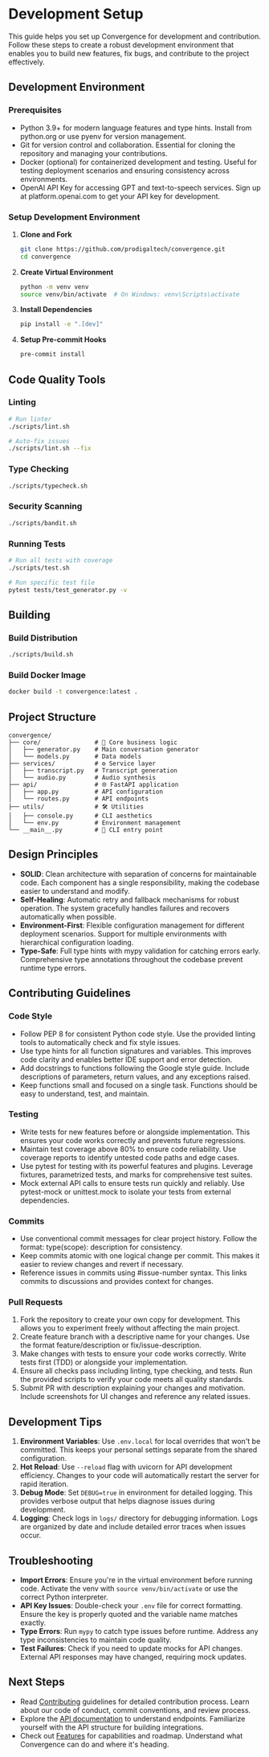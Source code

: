 # Development Setup

This guide helps you set up Convergence for development and contribution.
Follow these steps to create a robust development environment that enables you to build new features, fix bugs, and contribute to the project effectively.

## Development Environment

### Prerequisites

- Python 3.9+ for modern language features and type hints.
  Install from python.org or use pyenv for version management.
- Git for version control and collaboration.
  Essential for cloning the repository and managing your contributions.
- Docker (optional) for containerized development and testing.
  Useful for testing deployment scenarios and ensuring consistency across environments.
- OpenAI API Key for accessing GPT and text-to-speech services.
  Sign up at platform.openai.com to get your API key for development.

### Setup Development Environment

1. **Clone and Fork**
   ```bash
   git clone https://github.com/prodigaltech/convergence.git
   cd convergence
   ```

2. **Create Virtual Environment**
   ```bash
   python -m venv venv
   source venv/bin/activate  # On Windows: venv\Scripts\activate
   ```

3. **Install Dependencies**
   ```bash
   pip install -e ".[dev]"
   ```

4. **Setup Pre-commit Hooks**
   ```bash
   pre-commit install
   ```

## Code Quality Tools

### Linting

```bash
# Run linter
./scripts/lint.sh

# Auto-fix issues
./scripts/lint.sh --fix
```

### Type Checking

```bash
./scripts/typecheck.sh
```

### Security Scanning

```bash
./scripts/bandit.sh
```

### Running Tests

```bash
# Run all tests with coverage
./scripts/test.sh

# Run specific test file
pytest tests/test_generator.py -v
```

## Building

### Build Distribution

```bash
./scripts/build.sh
```

### Build Docker Image

```bash
docker build -t convergence:latest .
```

## Project Structure

```
convergence/
├── core/               # 🧠 Core business logic
│   ├── generator.py    # Main conversation generator
│   └── models.py       # Data models
├── services/           # ⚙️ Service layer
│   ├── transcript.py   # Transcript generation
│   └── audio.py        # Audio synthesis
├── api/                # 🌐 FastAPI application
│   ├── app.py          # API configuration
│   └── routes.py       # API endpoints
├── utils/              # 🛠️ Utilities
│   ├── console.py      # CLI aesthetics
│   └── env.py          # Environment management
└── __main__.py         # 🚀 CLI entry point
```

## Design Principles

- **SOLID**: Clean architecture with separation of concerns for maintainable code.
  Each component has a single responsibility, making the codebase easier to understand and modify.
- **Self-Healing**: Automatic retry and fallback mechanisms for robust operation.
  The system gracefully handles failures and recovers automatically when possible.
- **Environment-First**: Flexible configuration management for different deployment scenarios.
  Support for multiple environments with hierarchical configuration loading.
- **Type-Safe**: Full type hints with mypy validation for catching errors early.
  Comprehensive type annotations throughout the codebase prevent runtime type errors.

## Contributing Guidelines

### Code Style

- Follow PEP 8 for consistent Python code style.
  Use the provided linting tools to automatically check and fix style issues.
- Use type hints for all function signatures and variables.
  This improves code clarity and enables better IDE support and error detection.
- Add docstrings to functions following the Google style guide.
  Include descriptions of parameters, return values, and any exceptions raised.
- Keep functions small and focused on a single task.
  Functions should be easy to understand, test, and maintain.

### Testing

- Write tests for new features before or alongside implementation.
  This ensures your code works correctly and prevents future regressions.
- Maintain test coverage above 80% to ensure code reliability.
  Use coverage reports to identify untested code paths and edge cases.
- Use pytest for testing with its powerful features and plugins.
  Leverage fixtures, parametrized tests, and marks for comprehensive test suites.
- Mock external API calls to ensure tests run quickly and reliably.
  Use pytest-mock or unittest.mock to isolate your tests from external dependencies.

### Commits

- Use conventional commit messages for clear project history.
  Follow the format: type(scope): description for consistency.
- Keep commits atomic with one logical change per commit.
  This makes it easier to review changes and revert if necessary.
- Reference issues in commits using #issue-number syntax.
  This links commits to discussions and provides context for changes.

### Pull Requests

1. Fork the repository to create your own copy for development.
   This allows you to experiment freely without affecting the main project.
2. Create feature branch with a descriptive name for your changes.
   Use the format feature/description or fix/issue-description.
3. Make changes with tests to ensure your code works correctly.
   Write tests first (TDD) or alongside your implementation.
4. Ensure all checks pass including linting, type checking, and tests.
   Run the provided scripts to verify your code meets all quality standards.
5. Submit PR with description explaining your changes and motivation.
   Include screenshots for UI changes and reference any related issues.

## Development Tips

1. **Environment Variables**: Use `.env.local` for local overrides that won't be committed.
   This keeps your personal settings separate from the shared configuration.
2. **Hot Reload**: Use `--reload` flag with uvicorn for API development efficiency.
   Changes to your code will automatically restart the server for rapid iteration.
3. **Debug Mode**: Set `DEBUG=true` in environment for detailed logging.
   This provides verbose output that helps diagnose issues during development.
4. **Logging**: Check logs in `logs/` directory for debugging information.
   Logs are organized by date and include detailed error traces when issues occur.

## Troubleshooting

- **Import Errors**: Ensure you're in the virtual environment before running code.
  Activate the venv with `source venv/bin/activate` or use the correct Python interpreter.
- **API Key Issues**: Double-check your `.env` file for correct formatting.
  Ensure the key is properly quoted and the variable name matches exactly.
- **Type Errors**: Run `mypy` to catch type issues before runtime.
  Address any type inconsistencies to maintain code quality.
- **Test Failures**: Check if you need to update mocks for API changes.
  External API responses may have changed, requiring mock updates.

## Next Steps

- Read [Contributing](CONTRIBUTIONS) guidelines for detailed contribution process.
  Learn about our code of conduct, commit conventions, and review process.
- Explore the [API documentation](API_USAGE) to understand endpoints.
  Familiarize yourself with the API structure for building integrations.
- Check out [Features](FEATURES) for capabilities and roadmap.
  Understand what Convergence can do and where it's heading.
